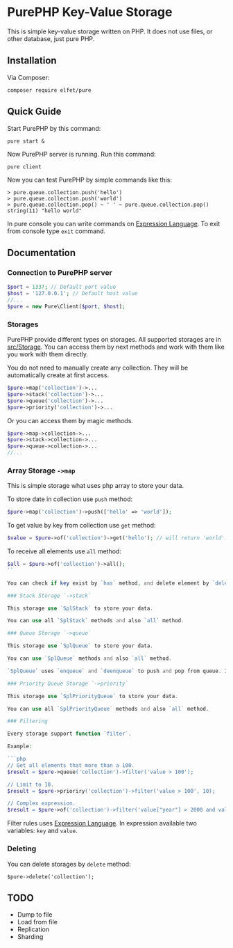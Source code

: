 # PurePHP Key-Value Storage
This is simple key-value storage written on PHP. It does not use files, or other database, just pure PHP.

## Installation
Via Composer:

```
composer require elfet/pure
```

## Quick Guide
Start PurePHP by this command:

```
pure start &
```

Now PurePHP server is running. Run this command:

```
pure client
```

Now you can test PurePHP by simple commands like this:

```
> pure.queue.collection.push('hello')
> pure.queue.collection.push('world')
> pure.queue.collection.pop() ~ ' ' ~ pure.queue.collection.pop()
string(11) "hello world"
```

In pure console you can write commands on [Expression Language](https://github.com/symfony/expression-language). To exit from console type `exit` command.

## Documentation

### Connection to PurePHP server
```php
$port = 1337; // Default port value
$host = '127.0.0.1'; // Default host value
//...
$pure = new Pure\Client($port, $host);
```

### Storages

PurePHP provide different types on storages. All supported storages are in [src/Storage](https://github.com/elfet/purephp/tree/master/src/Storage). You can access them by next methods and work with them like you work with them directly.

You do not need to manually create any collection. They will be automatically create at first access.

```php
$pure->map('collection')->...
$pure->stack('collection')->...
$pure->queue('collection')->...
$pure->priority('collection')->...
```

Or you can access them by magic methods.

```php
$pure->map->collection->...
$pure->stack->collection->...
$pure->queue->collection->...
//...
```

### Array Storage `->map`

This is simple storage what uses php array to store your data. 

To store date in collection use `push` method:
```php
$pure->map('collection')->push(['hello' => 'world']);
```

To get value by key from collection use `get` method:
```php
$value = $pure->of('collection')->get('hello'); // will return 'world'.
```

To receive all elements use `all` method:
```php
$all = $pure->of('collection')->all();
``

You can check if key exist by `has` method, and delete element by `delete` method.

### Stack Storage `->stack`

This storage use `SplStack` to store your data.

You can use all `SplStack` methods and also `all` method.

### Queue Storage `->queue`

This storage use `SplQueue` to store your data.

You can use `SplQueue` methods and also `all` method.

`SplQueue` uses `enqueue` and `deenqueue` to push and pop from queue. In QueueStorage your can use `push` and `pop` methods to do this.

### Priority Queue Storage `->priority`

This storage use `SplPriorityQueue` to store your data.

You can use all `SplPriorityQueue` methods and also `all` method.

### Filtering

Every storage support function `filter`.

Example:

```php
// Get all elements that more than a 100.
$result = $pure->queue('collection')->filter('value > 100');

// Limit to 10.
$result = $pure->prioriry('collection')->filter('value > 100', 10);

// Complex expression.
$result = $pure->of('collection')->filter('value["year"] > 2000 and value["name"] matches "/term/"');
```

Filter rules uses [Expression Language](https://github.com/symfony/expression-language).
In expression available two variables: `key` and `value`.

### Deleting 

You can delete storages by `delete` method:

```
$pure->delete('collection');
```

## TODO

* Dump to file
* Load from file
* Replication 
* Sharding 
